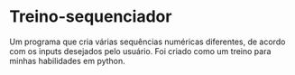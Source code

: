 # Treino-sequenciador

Um programa que cria várias sequências numéricas diferentes, de acordo com os inputs desejados pelo usuário. Foi criado como um treino para minhas habilidades em python.
